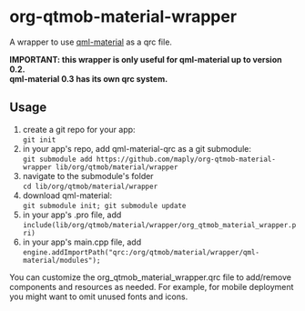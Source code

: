 # org-qtmob-material-wrapper
A wrapper to use [qml-material](https://github.com/papyros/qml-material) as a qrc file.

**IMPORTANT: this wrapper is only useful for qml-material up to version 0.2.  
qml-material 0.3 has its own qrc system.**

## Usage

1. create a git repo for your app:  
`git init`
2. in your app's repo, add qml-material-qrc as a git submodule:  
`git submodule add https://github.com/maply/org-qtmob-material-wrapper lib/org/qtmob/material/wrapper`
3. navigate to the submodule's folder  
`cd lib/org/qtmob/material/wrapper`
4. download qml-material:  
`git submodule init; git submodule update`
5. in your app's .pro file, add  
`include(lib/org/qtmob/material/wrapper/org_qtmob_material_wrapper.pri)`
7. in your app's main.cpp file, add  
`engine.addImportPath("qrc:/org/qtmob/material/wrapper/qml-material/modules");`

You can customize the org_qtmob_material_wrapper.qrc file to add/remove components and resources as needed.
For example, for mobile deployment you might want to omit unused fonts and icons.
